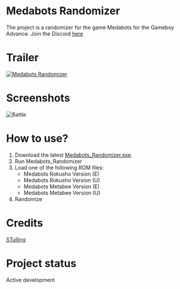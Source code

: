 # Medabots Randomizer
The project is a randomizer for the game Medabots for the Gameboy Advance. Join the Discord [here](https://discord.gg/tnpzeMN)

# Trailer
[![Medabots Randomizer](http://img.youtube.com/vi/LmZgAKpgLuc/0.jpg)](http://www.youtube.com/watch?v=LmZgAKpgLuc "Trailer")

# Screenshots
![Battle](https://i.imgur.com/ycBjiAV_d.webp?maxwidth=728&fidelity=grand)

# How to use?
1. Download the latest [Medabots_Randomizer.exe](https://github.com/STulling/Medabots-Randomizer/releases).
2. Run Medabots_Randomizer
3. Load one of the following ROM files:
	* Medabots Rokusho Version (E)
	* Medabots Rokusho Version (U)
	* Medabots Metabee Version (E)
	* Medabots Metabee Version (U)
4. Randomize

# Credits
[STulling](https://github.com/STulling)

# Project status
Active development


